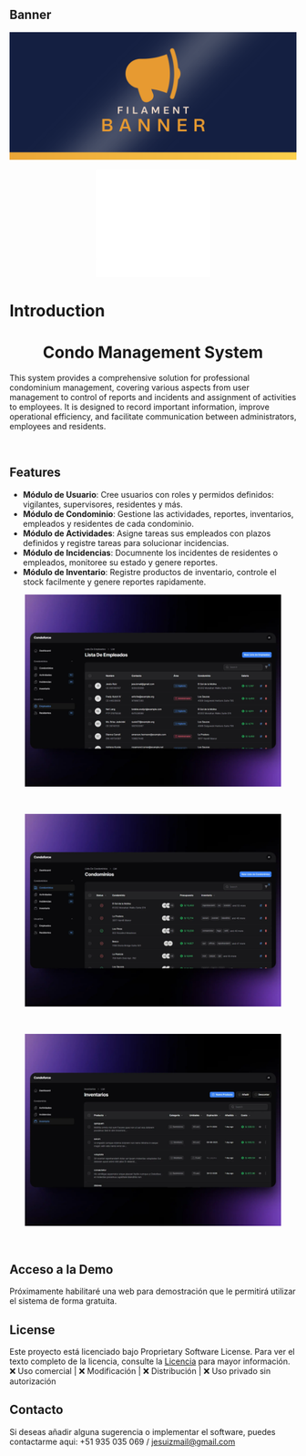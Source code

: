 ## Banner
![](https://raw.githubusercontent.com/kenepa/Kenepa/main/art/Banner/filament-banner-banner.png)

<p align="center">
<a href="public\logo-white.webp" target="_blank">
<img src="public\logo-white.webp" width="200" alt="Condoforce Logo">
</a>
</p>

# Introduction
<h1 align="center">Condo Management System</h1>
This system provides a comprehensive solution for professional condominium management, covering various aspects from user management to control of reports and incidents and assignment of activities to employees. It is designed to record important information, improve operational efficiency, and facilitate communication between administrators, employees and residents.
</p><br>

## Features

- **Módulo de Usuario**: Cree usuarios con roles y permidos definidos: vigilantes, supervisores, residentes y más.
- **Módulo de Condominio**: Gestione las actividades, reportes, inventarios, empleados y residentes de cada condominio.
- **Módulo de Actividades**: Asigne tareas sus empleados con plazos definidos y registre tareas para solucionar incidencias.
- **Módulo de Incidencias**: Documnente los incidentes de residentes o empleados, monitoree su estado y genere reportes.
- **Módulo de Inventario**: Registre productos de inventario, controle el stock facilmente y genere reportes rapidamente.

<p align="center">
<a href="public\readme_img\AdminPanel - Empleados.webp" target="_blank">
<img src="public\readme_img\AdminPanel - Empleados.webp" width="450" ​​alt="Users Module">
</a></p><br>

<p align="center">
<a href="public/readme_img/AdminPanel - Condominios.webp" target="_blank">
<img src="public/readme_img/AdminPanel - Condominios.webp" width="450" ​​alt="Condominiums Module">
</a></p><br>

<p align="center">
<a href="public/readme_img/EmployeePanel - Inventario.webp" target="_blank">
<img src="public/readme_img/EmployeePanel - Inventario.webp" width="450" ​​alt="Inventory Module">
</a></p><br>


## Acceso a la Demo
Próximamente habilitaré una web para demostración que le permitirá utilizar el sistema de forma gratuita.


## License
Este proyecto está licenciado bajo Proprietary Software License. Para ver el texto completo de la licencia, consulte la [Licencia](LICENSE.md) para mayor información.
❌ Uso comercial | ❌ Modificación | ❌ Distribución | ❌ Uso privado sin autorización


## Contacto
Si deseas añadir alguna sugerencia o implementar el software, puedes contactarme aqui: +51 935 035 069 / jesuizmail@gmail.com
